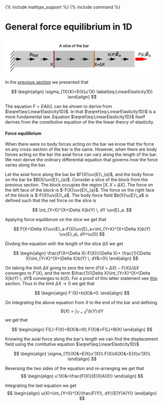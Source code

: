 {% include mathjax_support %}
{% include command %}

# General force equilibrium in 1D



![](2021-09-26-18-41-59.png)


In the [previous section](./BodyForce1.md) we presented that 

$$
\begin{align}
\sigma_{11}(X)=E(X)u'(X)
\label{eq:LinearElasticity1D}
\end{align}
$$


The equation $F =E A \delta/L$ can be shown to derive from $\eqref{eq:LinearElasticity1D}$. In that $\eqref{eq:LinearElasticity1D}$ is a more fundamental law. Equation $\eqref{eq:LinearElasticity1D}$ itself derives from the constitutive equation of the the   linear theory of elasticity. 





#### Force equilibrium

When there were no body forces acting on the bar we know that the force on any cross-section of the bar is the same. However, when there are body forces acting on the bar the axial force can vary along the length of the bar.  We next derive the ordinary differential equation that governs how the force varies along the bar. 

Let the axial force along the bar be $F(X)\uv{E}\_{a}$, and the body force on the bar be $B(X)\uv{E}\_{a}$. Consider a slice of the block from the previous section. The block occupies the region $[X, X+\Delta X]$.
The force on the left face of the block is $-F(X)\uv{E}\_{a}$. The force on the right face of the block is $-F(X)\uv{E}\_a$. The  body force field $b(X)\u{E}\_a$ is defined such that the net force on the slice is 

$$
\int_{Y=X}^{X+\Delta X}b(Y) \, dY \uv{E}_a. 
$$

Applying force equilibirum on the slice we get that



$$
F(X+\Delta X)\uv{E}_a-F(X)\uv{E}_a+\int_{Y=X}^{X+\Delta X}b(Y) \uv{E}_a\, dY=\u{0}
$$

Divding the equation with the length of the slice $\Delta X$ we get

$$
\begin{align}
\frac{F(X+\Delta X)-F(X)}{\Delta X}+
\frac{1}{\Delta X}\int_{Y=X}^{X+\Delta X}b(Y) \, dY&=0\\
\end{align}
$$

On taking the limit $\Delta X$ going to zero the term $(F(X+\Delta X)-F(X))/\Delta X$ converges to $F'(X)$, and the term  $\frac{1}{\Delta X}\int_{Y=X}^{X+\Delta X}b(Y) \, dY$ converges to $b(X)$. For a proof of this latter statement see [this](./Leibnitz.md) section. Thus in the limit $\Delta X\to 0$ we get that


$$
\begin{align}
F'(X)+b(X)&=0.
\end{align}
$$

On integrating the above equation from $X$ to the end of the bar and defining 
$$
B(X)=\int_{Y=X}^{L}b(Y)\, dY
$$
we get that

$$
\begin{align}
F(L)-F(X)+B(X)&=0\\
F(X)&=F(L)+B(X)
\end{align}
$$

Knowing the axial force along the bar's length we can find the displacement field using the contitutive equation $\eqref{eq:LinearElasticity1D}$


$$
\begin{align}
\sigma_{11}(X)&=E(X)u'(X)\\
F(X)/A(X)&=E(X)u'(X)\\
\end{align}
$$

Reversing the two sides of the equation and re-arranging we get that
$$
\begin{align}
u'(X)&=\frac{F(X)}{E(X)A(X)}
\end{align}
$$


Integrating the last equation we get
$$
\begin{align}
u(X)=\int_{Y=0}^{X}\frac{F(Y)\, dY}{E(Y)A(Y)}
\end{align}
$$
